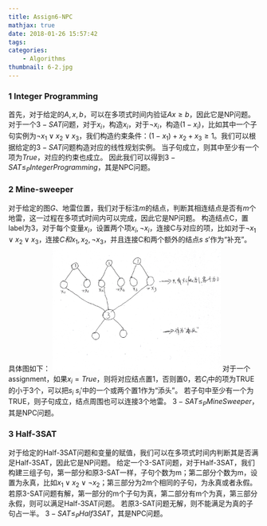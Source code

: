 ```yaml
---
title: Assign6-NPC
mathjax: true
date: 2018-01-26 15:57:42
tags:
categories:
	- Algorithms
thumbnail: 6-2.jpg
---
```


### 1 Integer Programming

首先，对于给定的$A,x,b$，可以在多项式时间内验证$Ax\geq b$，因此它是NP问题。
对于一个$3-SAT$问题，对于$x_i$，构造$x_i$，对于$\neg x_i$，构造$(1-x_i)$，比如其中一个子句实例为$\neg x_1 \vee x_2 \vee x_3$，我们构造约束条件：$(1-x_1)+x_2+x_3 \geq 1$。我们可以根据给定的$3-SAT$问题构造对应的线性规划实例。
当子句成立，则其中至少有一个项为$True$，对应的约束也成立。
 因此我们可以得到$3-SAT \leq_P IntegerProgramming$，其是NPC问题。

### 2 Mine-sweeper

对于给定的图$G$、地雷位置，我们对于标注$m$的结点，判断其相连结点是否有$m$个地雷，这一过程在多项式时间内可以完成，因此它是NP问题。
构造结点C，置label为3，对于每个变量$x_i$，设置两个项$x_i,\neg x_i$，连接C与对应的项，比如对于$\neg x_1 \vee x_2 \vee x_3$，连接$C和x_1,x_2,\neg x_3$，并且连接C和两个额外的结点$s\ s'$作为“补充”。
具体图如下：
<img src="Assign6-NPC/20190114111714.png" style="zoom: 33%;" />
对于一个assignment，如果$x_i=True$，则将对应结点置1，否则置0，若$C_i$中的项为TRUE的小于3个，可以把$s_i\ s_i'$中的一个或两个置1作为“添头”。
若子句中至少有一个为TRUE，则子句成立，结点周围也可以连接3个地雷。
 $3-SAT \leq_P MineSweeper$，其是NPC问题。

### 3 Half-3SAT

对于给定的Half-3SAT问题和变量的赋值，我们可以在多项式时间内判断其是否满足Half-3SAT，因此它是NP问题。
给定一个3-SAT问题，对于Half-3SAT，我们构建三组子句，第一部分和原3-SAT一样，子句个数为m；第二部分个数为m，设置为永真，比如$x_1 \vee x_2 \vee \neg x_2$；第三部分为2m个相同的子句，为永真或者永假。
若原3-SAT问题有解，第一部分的m个子句为真，第二部分有m个为真，第三部分永假，则可以满足Half-3SAT问题。
若原3-SAT问题无解，则不能满足为真的子句占一半。
$3-SAT \leq_P Half3SAT$，其是NPC问题。

